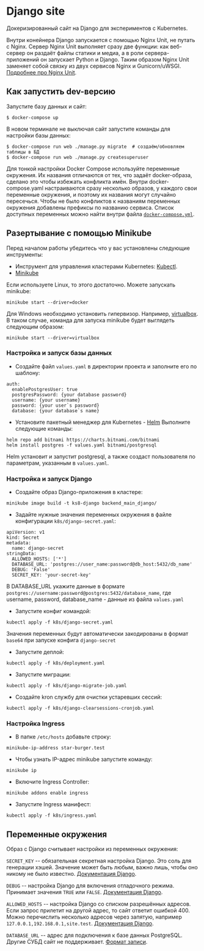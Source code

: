 # Django site

Докеризированный сайт на Django для экспериментов с Kubernetes.

Внутри конейнера Django запускается с помощью Nginx Unit, не путать с Nginx. Сервер Nginx Unit выполняет сразу две функции: как веб-сервер он раздаёт файлы статики и медиа, а в роли сервера-приложений он запускает Python и Django. Таким образом Nginx Unit заменяет собой связку из двух сервисов Nginx и Gunicorn/uWSGI. [Подробнее про Nginx Unit](https://unit.nginx.org/).

## Как запустить dev-версию

Запустите базу данных и сайт:

```shell-session
$ docker-compose up
```

В новом терминале не выключая сайт запустите команды для настройки базы данных:

```shell-session
$ docker-compose run web ./manage.py migrate  # создаём/обновляем таблицы в БД
$ docker-compose run web ./manage.py createsuperuser
```

Для тонкой настройки Docker Compose используйте переменные окружения. Их названия отличаются от тех, что задаёт docker-образа, сделано это чтобы избежать конфликта имён. Внутри docker-compose.yaml настраиваются сразу несколько образов, у каждого свои переменные окружения, и поэтому их названия могут случайно пересечься. Чтобы не было конфликтов к названиям переменных окружения добавлены префиксы по названию сервиса. Список доступных переменных можно найти внутри файла [`docker-compose.yml`](./docker-compose.yml).
## Разертывание с помощью Minikube
Перед началом работы убедитесь что у вас установлены следующие инструменты:
* Инструмент для управления кластерами Kubernetes: [Kubectl](https://kubernetes.io/ru/docs/tasks/tools/install-kubectl/). 
* [Minikube](https://minikube.sigs.k8s.io/docs/)<br>

Если используете Linux, то этого достаточно. Можете запускать minikube:
```
minikube start --driver=docker
```
Для Windows необходимо установить гипервизор. Например, [virtualbox](https://www.virtualbox.org/wiki/Downloads).
В таком случае, команда для запуска minikube будет выглядеть следующим образом:
```
minikube start --driver=virtualbox
```
### Настройка и запуск базы данных
* Создайте файл `values.yaml` в директории проекта и заполните его по шаблону:
```
auth:
  enablePostgresUser: true
  postgresPassword: {your database password}
  username: {your username}
  password: {your user`s password}
  database: {your database`s name}
```
* Установите пакетный менеджер для Kubernetes - [Helm](https://helm.sh/)
Выполните следующие команды:
```
helm repo add bitnami https://charts.bitnami.com/bitnami
helm install postgres -f values.yaml bitnami/postgresql
```
Helm установит и запустит postgresql, а также создаст пользователя по параметрам, указанным в `values.yaml`.

### Настройка и запуск Django
* Создайте образ Django-приложения в кластере:
```
minikube image build -t ks8-django backend_main_django/
```
* Задайте нужные значения переменных окружения в файле конфигурации `k8s/django-secret.yaml`:
```
apiVersion: v1
kind: Secret
metadata:
  name: django-secret
stringData:
  ALLOWED_HOSTS: ['*']
  DATABASE_URL: 'postgres://user_name:password@db_host:5432/db_name'
  DEBUG: 'False'
  SECRET_KEY: 'your-secret-key'

```
В DATABASE_URL укажите данные в формате `postgres://username:password@postgres:5432/database_name`, где username, password, database_name - данные из файла `values.yaml`
* Запустите конфиг командой:
```
kubectl apply -f k8s/django-secret.yaml
```
Значения переменных будут автоматически закодированы в формат `base64` при запуске конфига `django-secret`


* Запустите деплой:
```
kubectl apply -f k8s/deployment.yaml
```
* Запустите миграции:
```
kubectl apply -f k8s/django-migrate-job.yaml
```
* Создайте kron службу для очистки устаревших сессий:
```
kubectl apply -f k8s/django-clearsessions-cronjob.yaml
```
### Настройка Ingress
* В папке `/etc/hosts` добавьте строку:
```
minikube-ip-address star-burger.test
```
* Чтобы узнать IP-адрес minikube запустите команду:
```
minikube ip
```
* Включите Ingress Controller:
```
minikube addons enable ingress
```
* Запустите Ingress манифест:
```
kubectl apply -f k8s/ingress.yaml
```
## Переменные окружения

Образ с Django считывает настройки из переменных окружения:

`SECRET_KEY` -- обязательная секретная настройка Django. Это соль для генерации хэшей. Значение может быть любым, важно лишь, чтобы оно никому не было известно. [Документация Django](https://docs.djangoproject.com/en/3.2/ref/settings/#secret-key).

`DEBUG` -- настройка Django для включения отладочного режима. Принимает значения `TRUE` или `FALSE`. [Документация Django](https://docs.djangoproject.com/en/3.2/ref/settings/#std:setting-DEBUG).

`ALLOWED_HOSTS` -- настройка Django со списком разрешённых адресов. Если запрос прилетит на другой адрес, то сайт ответит ошибкой 400. Можно перечислить несколько адресов через запятую, например `127.0.0.1,192.168.0.1,site.test`. [Документация Django](https://docs.djangoproject.com/en/3.2/ref/settings/#allowed-hosts).

`DATABASE_URL` -- адрес для подключения к базе данных PostgreSQL. Другие СУБД сайт не поддерживает. [Формат записи](https://github.com/jacobian/dj-database-url#url-schema).

